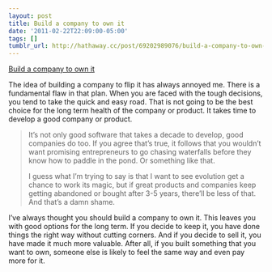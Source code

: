 ```yaml
---
layout: post
title: Build a company to own it
date: '2011-02-22T22:09:00-05:00'
tags: []
tumblr_url: http://hathaway.cc/post/69202989076/build-a-company-to-own-it
---
```

[Build a company to own it](http://37signals.com/svn/posts/2782-the-obsession-with-next)  

The idea of building a company to flip it has always annoyed me. There is a fundamental flaw in that plan. When you are faced with the tough decisions, you tend to take the quick and easy road. That is not going to be the best choice for the long term health of the company or product. It takes time to develop a good company or product.

> It’s not only good software that takes a decade to develop, good companies do too. If you agree that’s true, it follows that you wouldn’t want promising entrepreneurs to go chasing waterfalls before they know how to paddle in the pond. Or something like that.
>
> I guess what I’m trying to say is that I want to see evolution get a chance to work its magic, but if great products and companies keep getting abandoned or bought after 3-5 years, there’ll be less of that. And that’s a damn shame.

I’ve always thought you should build a company to own it. This leaves you with good options for the long term. If you decide to keep it, you have done things the right way without cutting corners. And if you decide to sell it, you have made it much more valuable. After all, if you built something that you want to own, someone else is likely to feel the same way and even pay more for it.

